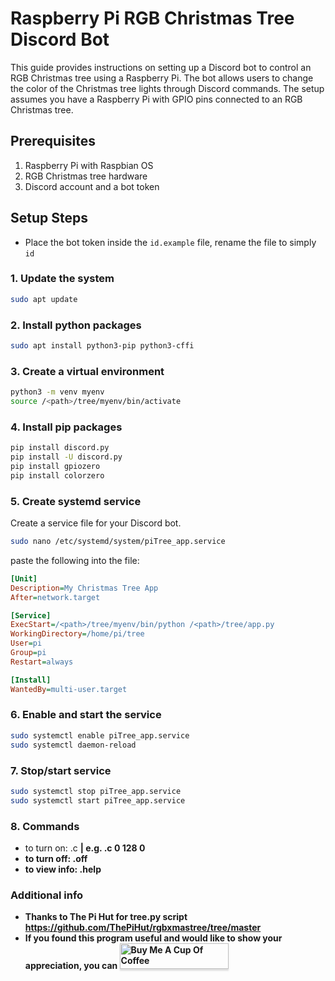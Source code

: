 # Raspberry Pi RGB Christmas Tree Discord Bot

This guide provides instructions on setting up a Discord bot to control an RGB Christmas tree using a Raspberry Pi. The bot allows users to change the color of the Christmas tree lights through Discord commands. The setup assumes you have a Raspberry Pi with GPIO pins connected to an RGB Christmas tree.

## Prerequisites

1. Raspberry Pi with Raspbian OS
2. RGB Christmas tree hardware
3. Discord account and a bot token


## Setup Steps

* Place the bot token inside the `id.example` file, rename the file to simply `id`

### 1. Update the system

```bash
sudo apt update
```

### 2. Install python packages
```bash
sudo apt install python3-pip python3-cffi
```

### 3. Create a virtual environment
```bash
python3 -m venv myenv
source /<path>/tree/myenv/bin/activate
```

### 4. Install pip packages
```bash
pip install discord.py
pip install -U discord.py
pip install gpiozero
pip install colorzero
```

### 5. Create systemd service
Create a service file for your Discord bot.
```bash
sudo nano /etc/systemd/system/piTree_app.service
```
paste the following into the file:
```ini
[Unit]
Description=My Christmas Tree App
After=network.target

[Service]
ExecStart=/<path>/tree/myenv/bin/python /<path>/tree/app.py
WorkingDirectory=/home/pi/tree
User=pi
Group=pi
Restart=always

[Install]
WantedBy=multi-user.target
```


### 6. Enable and start the service
```bash
sudo systemctl enable piTree_app.service
sudo systemctl daemon-reload
```

### 7. Stop/start service
```bash
sudo systemctl stop piTree_app.service
sudo systemctl start piTree_app.service
```

### 8. Commands
* to turn on: .c <r> <g> <b> | e.g. .c 0 128 0
* to turn off: .off
* to view info: .help

### Additional info
* Thanks to The Pi Hut for tree.py script https://github.com/ThePiHut/rgbxmastree/tree/master
* If you found this program useful and would like to show your appreciation, you can <a href="https://www.buymeacoffee.com/heggland" target="_blank"><img src="https://www.buymeacoffee.com/assets/img/custom_images/orange_img.png" alt="Buy Me A Cup Of 		Coffee" style="height: 41px !important;width: 174px !important;box-shadow: 0px 3px 2px 0px rgba(190, 190, 190, 0.5) !important;-webkit-box-shadow: 0px 3px 2px 0px 		rgba(190, 190, 190, 0.5) !important;" ></a>
